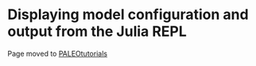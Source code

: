 # Displaying model configuration and output from the Julia REPL

Page moved to [PALEOtutorials](https://paleotoolkit.github.io/PALEOtutorials.jl/dev/ExampleInstallConfig/HOWTOshowmodelandoutput)
